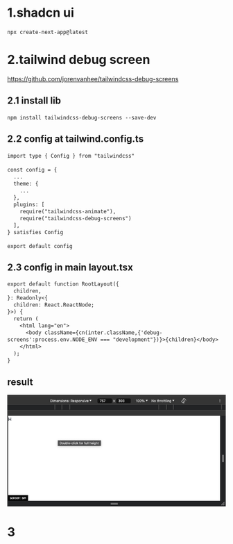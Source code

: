 # 1.shadcn ui

```
npx create-next-app@latest
```

# 2.tailwind debug screen
https://github.com/jorenvanhee/tailwindcss-debug-screens


## 2.1 install lib
```
npm install tailwindcss-debug-screens --save-dev
```

## 2.2 config at tailwind.config.ts
```
import type { Config } from "tailwindcss"

const config = {
  ...
  theme: {
    ...
  },
  plugins: [
    require("tailwindcss-animate"),
    require("tailwindcss-debug-screens")
  ],
} satisfies Config

export default config
```

## 2.3 config in main layout.tsx

```
export default function RootLayout({
  children,
}: Readonly<{
  children: React.ReactNode;
}>) {
  return (
    <html lang="en">
      <body className={cn(inter.className,{'debug-screens':process.env.NODE_ENV === "development"})}>{children}</body>
    </html>
  );
}
```

## result
![alt text](/readme/image.png)

# 3